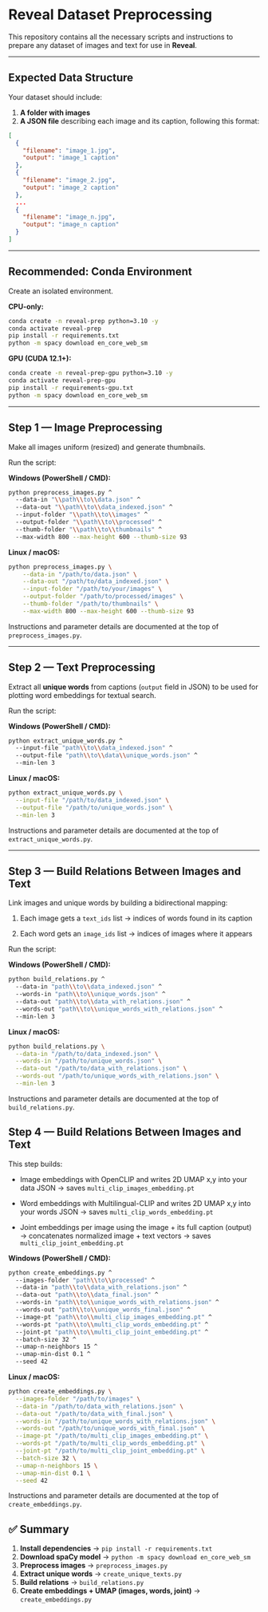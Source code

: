 # Reveal Dataset Preprocessing

This repository contains all the necessary scripts and instructions to prepare any dataset of images and text for use in **Reveal**.

---

## Expected Data Structure

Your dataset should include:

1. **A folder with images**  
2. **A JSON file** describing each image and its caption, following this format:

```json
[
  {
    "filename": "image_1.jpg",
    "output": "image_1 caption"
  },
  {
    "filename": "image_2.jpg",
    "output": "image_2 caption"
  },
  ...
  {
    "filename": "image_n.jpg",
    "output": "image_n caption"
  }
]
```
---

## Recommended: Conda Environment

Create an isolated environment.

**CPU-only:**

```bash
conda create -n reveal-prep python=3.10 -y
conda activate reveal-prep
pip install -r requirements.txt
python -m spacy download en_core_web_sm
```

**GPU (CUDA 12.1+):**

```bash
conda create -n reveal-prep-gpu python=3.10 -y
conda activate reveal-prep-gpu
pip install -r requirements-gpu.txt
python -m spacy download en_core_web_sm

```

---

## Step 1 — Image Preprocessing

Make all images uniform (resized) and generate thumbnails.

Run the script:

**Windows (PowerShell / CMD):**
```bash
python preprocess_images.py ^
  --data-in "\\path\\to\\data.json" ^
  --data-out "\\path\\to\\data_indexed.json" ^
  --input-folder "\\path\\to\\images" ^
  --output-folder "\\path\\to\\processed" ^
  --thumb-folder "\\path\\to\\thumbnails" ^
  --max-width 800 --max-height 600 --thumb-size 93
```

**Linux / macOS:**
```bash
python preprocess_images.py \
    --data-in "/path/to/data.json" \
    --data-out "/path/to/data_indexed.json" \
    --input-folder "/path/to/your/images" \
    --output-folder "/path/to/processed/images" \
    --thumb-folder "/path/to/thumbnails" \
    --max-width 800 --max-height 600 --thumb-size 93
```

Instructions and parameter details are documented at the top of `preprocess_images.py`.

---

## Step 2 — Text Preprocessing

Extract all **unique words** from captions (`output` field in JSON) to be used for plotting word embeddings for textual search.

Run the script:

**Windows (PowerShell / CMD):**
```bash
python extract_unique_words.py ^
  --input-file "path\\to\\data_indexed.json" ^
  --output-file "path\\to\\data\\unique_words.json" ^
  --min-len 3
```

**Linux / macOS:**
```bash
python extract_unique_words.py \
  --input-file "/path/to/data_indexed.json" \
  --output-file "/path/to/unique_words.json" \
  --min-len 3
```

Instructions and parameter details are documented at the top of `extract_unique_words.py`.

---

## Step 3 — Build Relations Between Images and Text

Link images and unique words by building a bidirectional mapping:

1. Each image gets a `text_ids` list → indices of words found in its caption

2. Each word gets an `image_ids` list → indices of images where it appears

Run the script:

**Windows (PowerShell / CMD):**
```bash
python build_relations.py ^
  --data-in "path\\to\\data_indexed.json" ^
  --words-in "path\\to\\unique_words.json" ^
  --data-out "path\\to\\data_with_relations.json" ^
  --words-out "path\\to\\unique_words_with_relations.json" ^
  --min-len 3
```

**Linux / macOS:**
```bash
python build_relations.py \
  --data-in "/path/to/data_indexed.json" \
  --words-in "/path/to/unique_words.json" \
  --data-out "/path/to/data_with_relations.json" \
  --words-out "/path/to/unique_words_with_relations.json" \
  --min-len 3
```

Instructions and parameter details are documented at the top of `build_relations.py`.

## Step 4 — Build Relations Between Images and Text

This step builds:

- Image embeddings with OpenCLIP and writes 2D UMAP x,y into your data JSON → saves `multi_clip_images_embedding.pt`

- Word embeddings with Multilingual-CLIP and writes 2D UMAP x,y into your words JSON → saves `multi_clip_words_embedding.pt`

- Joint embeddings per image using the image + its full caption (output) → concatenates normalized image + text vectors → saves `multi_clip_joint_embedding.pt`

**Windows (PowerShell / CMD):**
```bash
python create_embeddings.py ^
  --images-folder "path\\to\\processed" ^
  --data-in "path\\to\\data_with_relations.json" ^
  --data-out "path\\to\\data_final.json" ^
  --words-in "path\\to\\unique_words_with_relations.json" ^
  --words-out "path\\to\\unique_words_final.json" ^
  --image-pt "path\\to\\multi_clip_images_embedding.pt" ^
  --words-pt "path\\to\\multi_clip_words_embedding.pt" ^
  --joint-pt "path\\to\\multi_clip_joint_embedding.pt" ^
  --batch-size 32 ^
  --umap-n-neighbors 15 ^
  --umap-min-dist 0.1 ^
  --seed 42
```

**Linux / macOS:**

```bash
python create_embeddings.py \
  --images-folder "/path/to/images" \
  --data-in "/path/to/data_with_relations.json" \
  --data-out "/path/to/data_with_final.json" \
  --words-in "/path/to/unique_words_with_relations.json" \
  --words-out "/path/to/unique_words_with_final.json" \
  --image-pt "/path/to/multi_clip_images_embedding.pt" \
  --words-pt "/path/to/multi_clip_words_embedding.pt" \
  --joint-pt "/path/to/multi_clip_joint_embedding.pt" \
  --batch-size 32 \
  --umap-n-neighbors 15 \
  --umap-min-dist 0.1 \
  --seed 42
```

Instructions and parameter details are documented at the top of `create_embeddings.py`.

## ✅ Summary

1. **Install dependencies** → `pip install -r requirements.txt`  
2. **Download spaCy model** → `python -m spacy download en_core_web_sm`  
3. **Preprocess images** → `preprocess_images.py`  
4. **Extract unique words** → `create_unique_texts.py`
5. **Build relations** → `build_relations.py`
6. **Create embeddings + UMAP (images, words, joint)** → `create_embeddings.py`
